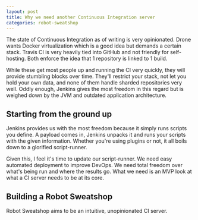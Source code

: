 ```yaml
---
layout: post
title: Why we need another Continuous Integration server
categories: robot-sweatshop
---
```


The state of Continuous Integration as of writing is very opinionated. Drone wants Docker virtualization which is a good idea but demands a certain stack. Travis CI is very heavily tied into GitHub and not friendly for self-hosting. Both enforce the idea that 1 repository is linked to 1 build.

While these get most people up and running the CI very quickly, they will provide stumbling blocks over time. They'll restrict your stack, not let you hold your own data, and none of them handle sharded repositories very well. Oddly enough, Jenkins gives the most freedom in this regard but is weighed down by the JVM and outdated application architecture.

## Starting from the ground up

Jenkins provides us with the most freedom because it simply runs scripts you define. A payload comes in, Jenkins unpacks it and runs your scripts with the given information. Whether you're using plugins or not, it all boils down to a glorified script-runner.

Given this, I feel it's time to update our script-runner. We need easy automated deployment to improve DevOps. We need total freedom over what's being run and where the results go. What we need is an MVP look at what a CI server needs to be at its core.

## Building a Robot Sweatshop

Robot Sweatshop aims to be an intuitive, unopinionated CI server.
